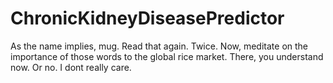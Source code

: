 # ChronicKidneyDiseasePredictor
As the name implies, mug. Read that again. Twice. Now, meditate on the importance of those words to the global rice market. There, you understand now. Or no. I dont really care.
